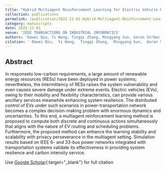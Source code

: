 ```yaml
---
title: "Hybrid Multiagent Reinforcement Learning for Electric Vehicle Resilience Control Towards a Low-Carbon Transition"
collection: publications
permalink: /publication/2022-11-01-Hybrid-Multiagent-Reinforcement-Learning-for-Electric-Vehicle-Resilience-Control-Towards-a-Low-Carbon-Transition
category: manuscripts
date: 2022-11-01
venue: 'IEEE TRANSACTIONS ON INDUSTRIAL INFORMATICS'
authors: 'Dawei Qiu, Yi Wang, Tingqi Zhang, Mingyang Sun, Goran Strbac'
citation: ' Dawei Qiu,  Yi Wang,  Tingqi Zhang,  Mingyang Sun,  Goran Strbac, &quot;Hybrid Multiagent Reinforcement Learning for Electric Vehicle Resilience Control Towards a Low-Carbon Transition.&quot; IEEE TRANSACTIONS ON INDUSTRIAL INFORMATICS, 2022.'
---
```


## Abstract

In responseto low-carbon requirements, a large amount of renewable energy resources (RESs) have been deployed in power systems; nevertheless, the intermittency of RESs raises the system vulnerability and even causes severe damage under extreme events. Electric vehicles (EVs), owing to their mobility and flexibility characteristics, can provide various ancillary services meanwhile enhancing system resilience. The distributed control of EVs under such scenarios in power-transportation network becomes a complex decision-making problem with enormous dynamics and uncertainties. To this end, a multiagent reinforcement learning method is proposed to compute both discrete and continuous actions simultaneously that aligns with the nature of EV routing and scheduling problems. Furthermore, the proposed method can enhance the learning stability and scalability with privacy perseverance in the multiagent setting. Simulation results based on IEEE 6- and 33-bus power networks integrated with transportation systems validate its effectiveness in providing system resilience and carbon intensity service.

Use [Google Scholar](https://scholar.google.com/scholar?q=Hybrid+Multiagent+Reinforcement+Learning+for+Electric+Vehicle+Resilience+Control+Towards+a+Low+Carbon+Transition){:target="_blank"} for full citation